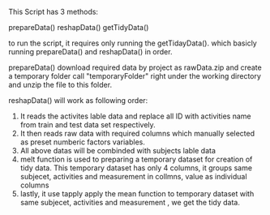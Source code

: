 This Script has 3 methods:

prepareData()
reshapData()
getTidyData()

to run the script, it requires only running the getTidayData(). which basicly running prepareData() and reshapData() in order.

prepareData() download required data by project as rawData.zip and create a temporary folder call "temporaryFolder" right under the working directory and unzip the file to this folder.

reshapData() will work as following order:

1. It reads the activites lable data and replace all ID with activities name from train and test data set respectively. 
2. It then reads raw data with required columns which manually selected as preset numberic factors variables.
3. All above datas will be combinded with subjects lable data
4. melt function is used to preparing a temporary dataset for creation of tidy data. This temporary dataset has only 4 columns, it groups same subjecet, activities and measurement in collmns, value as individual columns 
5. lastly, it use tapply apply the mean function to temporary dataset with same subjecet, activities and measurement , we get the tidy data.